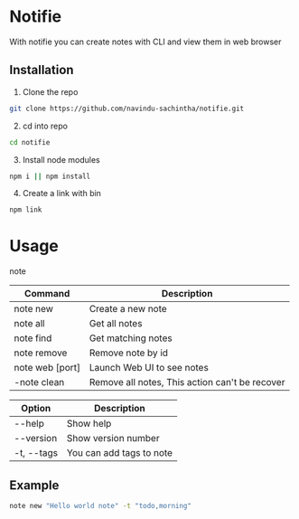 
# Notifie

With notifie you can create notes with CLI and view them in web browser




## Installation

1. Clone the repo

```bash
git clone https://github.com/navindu-sachintha/notifie.git
```
2. cd into repo
```bash
cd notifie
```
3. Install node modules
```bash
npm i || npm install
```
4. Create a link with bin
```bash
npm link
```


# Usage

note <command>

| Command  | Description |
|----------|-------------|
|note new <note>     |Create a new note|
|note all            |Get all notes|
|note find <filter>  |Get matching notes|
|note remove <id>    |Remove note by id|
|note web [port]     |Launch Web UI to see notes|
|-note clean         |Remove all notes, This action can't be recover

| Option | Description |
|--------|-------------|
|--help  |   Show help |
|--version |  Show version number|
|-t, --tags | You can add tags to note|

## Example

```bash
note new "Hello world note" -t "todo,morning"
```
